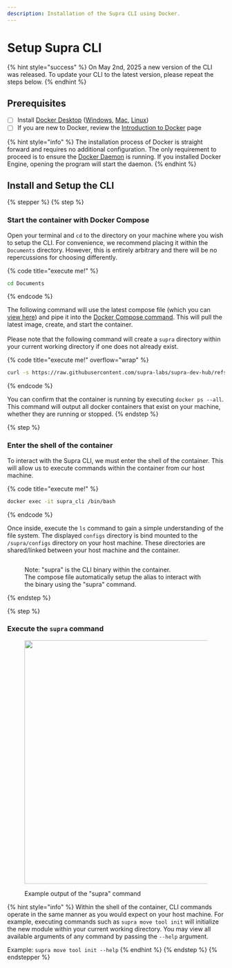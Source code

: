 ```yaml
---
description: Installation of the Supra CLI using Docker.
---
```


# Setup Supra CLI

{% hint style="success" %}
On May 2nd, 2025 a new version of the CLI was released. To update your CLI to the latest version, please repeat the steps below.
{% endhint %}

## Prerequisites

* [ ] Install [Docker Desktop](https://www.docker.com/) ([Windows](https://docs.docker.com/desktop/setup/install/windows-install/), [Mac](https://docs.docker.com/desktop/setup/install/mac-install/), [Linux](https://docs.docker.com/desktop/setup/install/linux/))
* [ ] If you are new to Docker, review the [Introduction to Docker](docker.md) page

{% hint style="info" %}
The installation process of Docker is straight forward and requires no additional configuration. The only requirement to proceed is to ensure the [Docker Daemon](https://docs.docker.com/engine/daemon/start/) is running. If you installed Docker Engine, opening the program will start the daemon.
{% endhint %}

## Install and Setup the CLI

{% stepper %}
{% step %}
### Start the container with Docker Compose

Open your terminal and `cd` to the directory on your machine where you wish to setup the CLI. For convenience, we recommend placing it within the `Documents` directory. However, this is entirely arbitrary and there will be no repercussions for choosing differently.

{% code title="execute me!" %}
```bash
cd Documents
```
{% endcode %}

The following command will use the latest compose file (which you can [view here](https://github.com/Entropy-Foundation/supra-dev-hub/blob/main/Scripts/cli/compose.yaml)) and pipe it into the [Docker Compose command](docker.md#what-is-docker-compose). This will pull the latest image, create, and start the container.\
\
Please note that the following command will create a `supra` directory within your current working directory if one does not already exist.

{% code title="execute me!" overflow="wrap" %}
```bash
curl -s https://raw.githubusercontent.com/supra-labs/supra-dev-hub/refs/heads/main/Scripts/cli/compose.yaml | docker compose -f - up -d
```
{% endcode %}

You can confirm that the container is running by executing `docker ps --all`. This command will output all docker containers that exist on your machine, whether they are running or stopped.
{% endstep %}

{% step %}
### Enter the shell of the container

To interact with the Supra CLI, we must enter the shell of the container. This will allow us to execute commands within the container from our host machine.&#x20;

{% code title="execute me!" %}
```bash
docker exec -it supra_cli /bin/bash 
```
{% endcode %}

Once inside, execute the `ls` command to gain a simple understanding of the file system. The displayed `configs` directory is bind mounted to the `/supra/configs` directory on your host machine. These directories are shared/linked between your host machine and the container.

<figure><img src="../.gitbook/assets/Screenshot 2025-05-20 at 11.15.05 PM.png" alt=""><figcaption><p>Note: "supra" is the CLI binary within the container. <br>The compose file automatically setup the alias to interact with the binary using the "supra" command.</p></figcaption></figure>
{% endstep %}

{% step %}
### Execute the `supra` command

<figure><img src="../.gitbook/assets/Screenshot 2025-05-21 at 1.55.02 AM.png" alt="" width="563"><figcaption><p>Example output of the "supra" command</p></figcaption></figure>

{% hint style="info" %}
Within the shell of the container, CLI commands operate in the same manner as you would expect on your host machine. For example, executing commands such as `supra move tool init` will initialize the new module within your current working directory. You may view all available arguments of any command by passing the `--help` argument.&#x20;

Example: `supra move tool init --help`
{% endhint %}
{% endstep %}
{% endstepper %}

